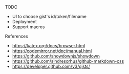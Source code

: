TODO

- UI to choose gist's id/token/filename
- Deployment
- Support macros

References

- https://katex.org/docs/browser.html
- https://codemirror.net/doc/manual.html
- https://github.com/showdownjs/showdown
- https://github.com/sindresorhus/github-markdown-css
- https://developer.github.com/v3/gists/
